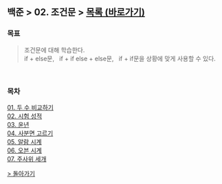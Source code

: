 
## 백준 > 02. 조건문 > [목록 (바로가기)](https://www.acmicpc.net/step/4)

### 목표     
> 조건문에 대해 학습한다.    
> if + else문, &nbsp; if + if else + else문, &nbsp; if + if문을 상황에 맞게 사용할 수 있다.    

<br>

### 목차   
[01. 두 수 비교하기](https://github.com/tjsp9830/Baekjoon/blob/main/02/01.%20%EB%91%90%20%EC%88%98%20%EB%B9%84%EA%B5%90%ED%95%98%EA%B8%B0.md)
<br>
[02. 시험 성적](https://github.com/tjsp9830/Baekjoon/blob/main/02/02.%20%EC%8B%9C%ED%97%98%20%EC%84%B1%EC%A0%81.md)
<br>
[03. 윤년](https://github.com/tjsp9830/Baekjoon/blob/main/02/03.%20%EC%9C%A4%EB%85%84.md)
<br>
[04. 사분면 고르기](https://github.com/tjsp9830/Baekjoon/blob/main/02/04.%20%EC%82%AC%EB%B6%84%EB%A9%B4%20%EA%B3%A0%EB%A5%B4%EA%B8%B0.md)
<br>
[05. 알람 시계](https://github.com/tjsp9830/Baekjoon/blob/main/02/05.%20%EC%95%8C%EB%9E%8C%20%EC%8B%9C%EA%B3%84.md)
<br>
[06. 오븐 시계](https://github.com/tjsp9830/Baekjoon/blob/main/02/06.%20%EC%98%A4%EB%B8%90%20%EC%8B%9C%EA%B3%84.md)
<br>
[07. 주사위 세개](https://github.com/tjsp9830/Baekjoon/blob/main/02/07.%20%EC%A3%BC%EC%82%AC%EC%9C%84%20%EC%84%B8%EA%B0%9C.md)
<br>

[> 돌아가기](https://github.com/tjsp9830/Baekjoon/tree/main/02)
<br>

